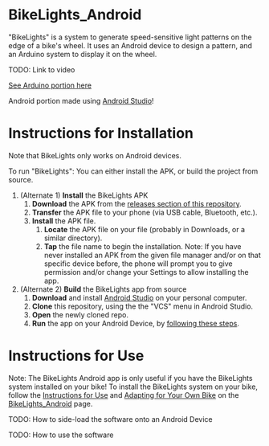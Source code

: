 # BikeLights_Android

"BikeLights" is a system to generate speed-sensitive light patterns on the edge of a bike's wheel.  It uses an Android device to design a pattern, and an Arduino system to display it on the wheel.

TODO:  Link to video

[See Arduino portion here](https://github.com/samuelgbrown/BikeLights_Arduino)

Android portion made using [Android Studio](https://developer.android.com/studio)!

# Instructions for Installation
Note that BikeLights only works on Android devices.

To run "BikeLights":
You can either install the APK, or build the project from source.
1. (Alternate 1) **Install** the BikeLights APK
    1. **Download** the APK from the [releases section of this repository](https://github.com/samuelgbrown/BikeLights_Android/releases).
    2. **Transfer** the APK file to your phone (via USB cable, Bluetooth, etc.).
    3. **Install** the APK file.
        1. **Locate** the APK file on your file (probably in Downloads, or a similar directory).
        2. **Tap** the file name to begin the installation. Note: If you have never installed an APK from the given file manager and/or on that specific device before, the phone will prompt you to give permission and/or change your Settings to allow installing the app.
2. (Alternate 2) **Build** the BikeLights app from source
    1. **Download** and install [Android Studio](https://developer.android.com/studio) on your personal computer.
    2. **Clone** this repository, using the the "VCS" menu in Android Studio.
    3. **Open** the newly cloned repo.
    4. **Run** the app on your Android Device, by [following these steps](https://developer.android.com/studio/run/device).

# Instructions for Use
Note: The BikeLights Android app is only useful if you have the BikeLights system installed on your bike!  To install the BikeLights system on your bike, follow the [Instructions for Use](https://github.com/samuelgbrown/BikeLights_Arduino/blob/master/README.md#instructions-for-use) and [Adapting for Your Own Bike](https://github.com/samuelgbrown/BikeLights_Arduino/blob/master/README.md#adapting-for-your-own-bike) on the [BikeLights_Android](https://github.com/samuelgbrown/BikeLights_Arduino/blob/master/README.md) page.


TODO: How to side-load the software onto an Android Device

TODO: How to use the software
